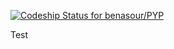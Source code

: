 [ ![Codeship Status for benasour/PYP](https://www.codeship.io/projects/feaab6a0-8e5b-0130-ceb8-22000a1c4660/status?branch=master)](https://www.codeship.io/projects/2841)

Test 
